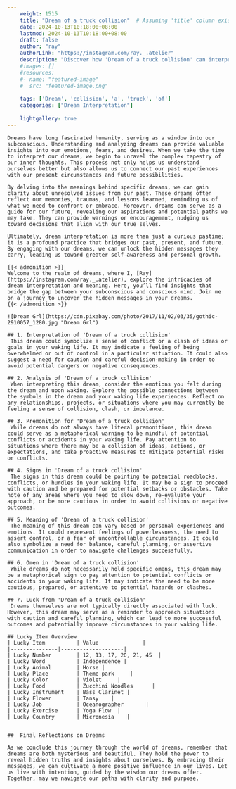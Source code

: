 ```yaml
---
    weight: 1515
    title: "Dream of a truck collision"  # Assuming 'title' column exists
    date: 2024-10-13T10:18:00+08:00
    lastmod: 2024-10-13T10:18:00+08:00
    draft: false
    author: "ray"
    authorLink: "https://instagram.com/ray._.atelier"
    description: "Discover how 'Dream of a truck collision' can interpret your future and uncover its significant meanings in your life."
    #images: []
    #resources:
    #- name: "featured-image"
    #  src: "featured-image.png"
    
    tags: ['Dream', 'collision', 'a', 'truck', 'of']
    categories: ["Dream Interpretation"]
    
    lightgallery: true
---
```

    
    Dreams have long fascinated humanity, serving as a window into our subconscious. Understanding and analyzing dreams can provide valuable insights into our emotions, fears, and desires. When we take the time to interpret our dreams, we begin to unravel the complex tapestry of our inner thoughts. This process not only helps us understand ourselves better but also allows us to connect our past experiences with our present circumstances and future possibilities.
    
    By delving into the meanings behind specific dreams, we can gain clarity about unresolved issues from our past. These dreams often reflect our memories, traumas, and lessons learned, reminding us of what we need to confront or embrace. Moreover, dreams can serve as a guide for our future, revealing our aspirations and potential paths we may take. They can provide warnings or encouragement, nudging us toward decisions that align with our true selves.
    
    Ultimately, dream interpretation is more than just a curious pastime; it is a profound practice that bridges our past, present, and future. By engaging with our dreams, we can unlock the hidden messages they carry, leading us toward greater self-awareness and personal growth.
    
    {{< admonition >}}
    Welcome to the realm of dreams, where I, [Ray](https://instagram.com/ray._.atelier), explore the intricacies of dream interpretation and meaning. Here, you’ll find insights that bridge the gap between your subconscious and conscious mind. Join me on a journey to uncover the hidden messages in your dreams.
    {{< /admonition >}}
    
    ![Dream Grl](https://cdn.pixabay.com/photo/2017/11/02/03/35/gothic-2910057_1280.jpg "Dream Grl")
    
    ## 1. Interpretation of 'Dream of a truck collision'
     This dream could symbolize a sense of conflict or a clash of ideas or goals in your waking life. It may indicate a feeling of being overwhelmed or out of control in a particular situation. It could also suggest a need for caution and careful decision-making in order to avoid potential dangers or negative consequences.
    
    ## 2. Analysis of 'Dream of a truck collision'
     When interpreting this dream, consider the emotions you felt during the dream and upon waking. Explore the possible connections between the symbols in the dream and your waking life experiences. Reflect on any relationships, projects, or situations where you may currently be feeling a sense of collision, clash, or imbalance.
    
    ## 3. Premonition for 'Dream of a truck collision'
     While dreams do not always have literal premonitions, this dream could serve as a metaphorical warning to be mindful of potential conflicts or accidents in your waking life. Pay attention to situations where there may be a collision of ideas, actions, or expectations, and take proactive measures to mitigate potential risks or conflicts.
    
    ## 4. Signs in 'Dream of a truck collision'
     The signs in this dream could be pointing to potential roadblocks, conflicts, or hurdles in your waking life. It may be a sign to proceed with caution and be prepared for potential setbacks or obstacles. Take note of any areas where you need to slow down, re-evaluate your approach, or be more cautious in order to avoid collisions or negative outcomes.
    
    ## 5. Meaning of 'Dream of a truck collision'
     The meaning of this dream can vary based on personal experiences and emotions. It could represent feelings of powerlessness, the need to assert control, or a fear of uncontrollable circumstances. It could also symbolize a need for balance, careful planning, or assertive communication in order to navigate challenges successfully.
    
    ## 6. Omen in 'Dream of a truck collision'
     While dreams do not necessarily hold specific omens, this dream may be a metaphorical sign to pay attention to potential conflicts or accidents in your waking life. It may indicate the need to be more cautious, prepared, or attentive to potential hazards or clashes.
    
    ## 7. Luck from 'Dream of a truck collision'
     Dreams themselves are not typically directly associated with luck. However, this dream may serve as a reminder to approach situations with caution and careful planning, which can lead to more successful outcomes and potentially improve circumstances in your waking life.
    
    ## Lucky Item Overview
    | Lucky Item          | Value              |
    |---------------|--------------------|
    | Lucky Number        | 12, 13, 17, 20, 21, 45  |
    | Lucky Word          | Independence |
    | Lucky Animal        | Horse |
    | Lucky Place         | Theme park     |
    | Lucky Color         | Violet     |
    | Lucky Food          | Zucchini Noodles      |
    | Lucky Instrument    | Bass Clarinet |
    | Lucky Flower        | Tansy    |
    | Lucky Job           | Oceanographer       |
    | Lucky Exercise      | Yoga Flow  |
    | Lucky Country       | Micronesia    |
    
    
    ##  Final Reflections on Dreams
    
    As we conclude this journey through the world of dreams, remember that dreams are both mysterious and beautiful. They hold the power to reveal hidden truths and insights about ourselves. By embracing their messages, we can cultivate a more positive influence in our lives. Let us live with intention, guided by the wisdom our dreams offer. Together, may we navigate our paths with clarity and purpose.
    